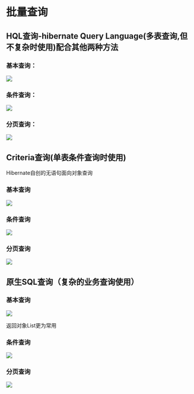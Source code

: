 # 批量查询

## HQL查询-hibernate Query Language\(多表查询,但不复杂时使用\)配合其他两种方法

### 基本查询：

![](../../../.gitbook/assets/image%20%2821%29.png)

### 条件查询：

![](../../../.gitbook/assets/image%20%28115%29.png)

### 分页查询：

![](../../../.gitbook/assets/image%20%28134%29.png)

## Criteria查询\(单表条件查询时使用\)

Hibernate自创的无语句面向对象查询

### 基本查询

![](../../../.gitbook/assets/image%20%2861%29.png)

### 条件查询

![](../../../.gitbook/assets/image%20%2872%29.png)

### 分页查询

![](../../../.gitbook/assets/image%20%2855%29.png)

## 原生SQL查询（复杂的业务查询使用）

### 基本查询

![](../../../.gitbook/assets/image%20%2879%29.png)

返回对象List更为常用

### 条件查询

![](../../../.gitbook/assets/image%20%2857%29.png)

### 分页查询

![](../../../.gitbook/assets/image%20%2833%29.png)



